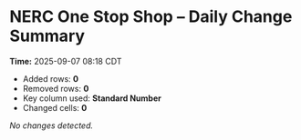 # NERC One Stop Shop – Daily Change Summary
**Time:** 2025-09-07 08:18 CDT

- Added rows: **0**
- Removed rows: **0**
- Key column used: **Standard Number**
- Changed cells: **0**

_No changes detected._